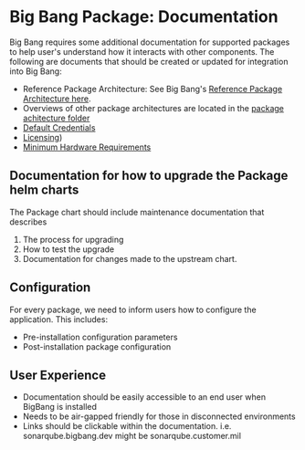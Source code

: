 # Big Bang Package: Documentation

Big Bang requires some additional documentation for supported packages to help user's understand how it interacts with other components.  The following are documents that should be created or updated for integration into Big Bang:


- Reference Package Architecture: See Big Bang's [Reference Package Architecture here](/docs/understanding_bigbang/package_architecture/ref-package/).  
- Overviews of other package architectures are located in the [package achitecture folder](/docs/understanding_bigbang/package_architecture/)
- [Default Credentials](/docs/guides/using_bigbang/default_credentials.md)
- [Licensing](/docs/understanding_bigbang/licensing_model.md))
- [Minimum Hardware Requirements](/docs/prerequisites/minimum_hardware_requirements.md)

## Documentation for how to upgrade the Package helm charts

The Package chart should include maintenance documentation that describes
1. The process for upgrading
2. How to test the upgrade
3. Documentation for changes made to the upstream chart.

## Configuration

For every package, we need to inform users how to configure the application.
This includes:

* Pre-installation configuration parameters
* Post-installation package configuration

## User Experience

* Documentation should be easily accessible to an end user when BigBang is installed
* Needs to be air-gapped friendly for those in disconnected environments
* Links should be clickable within the documentation. i.e. sonarqube.bigbang.dev might be sonarqube.customer.mil